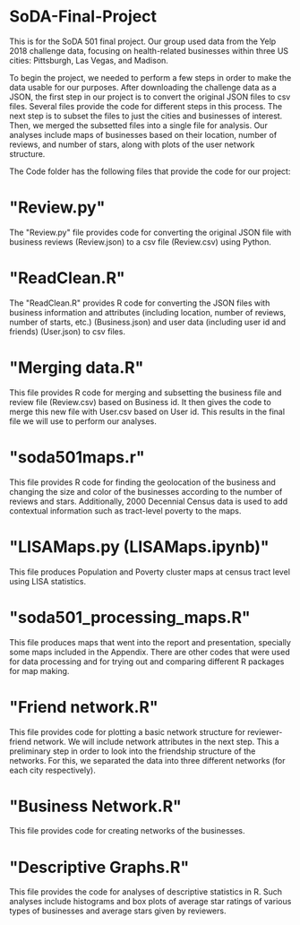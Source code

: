 # SoDA-Final-Project

  This is for the SoDA 501 final project. Our group used data from the Yelp 2018 challenge data, focusing on health-related businesses within three US cities: Pittsburgh, Las Vegas, and Madison. 
  
  To begin the project, we needed to perform a few steps in order to make the data usable for our purposes. After downloading the challenge data as a JSON, the first step in our project is to convert the original JSON files to csv files. Several files provide the code for different steps in this process. The next step is to subset the files to just the cities and businesses of interest. Then, we merged the subsetted files into a single file for analysis. Our analyses include maps of businesses based on their location, number of reviews, and number of stars, along with plots of the user network structure.
  
  The Code folder has the following files that provide the code for our project:
  
 # "Review.py"
 The "Review.py" file provides code for converting the original JSON file with business reviews (Review.json) to a csv file (Review.csv) using Python. 
  
#  "ReadClean.R"
  The "ReadClean.R" provides R code for converting the JSON files with business information and attributes (including location, number of reviews, number of starts, etc.) (Business.json) and user data (including user id and friends) (User.json) to csv files.
  
#  "Merging data.R"
  This file provides R code for merging and subsetting the business file and review file (Review.csv) based on Business id.
  It then gives the code to merge this new file with User.csv based on User id. This results in the final file we will use to perform our analyses.
  
#  "soda501maps.r"
  This file provides R code for finding the geolocation of the business and changing the size and color of the businesses according to the number of reviews and stars. Additionally, 2000 Decennial Census data is used to add contextual information such as tract-level poverty to the maps.
  
# "LISAMaps.py (LISAMaps.ipynb)" 

This file produces Population and Poverty cluster maps at census tract level using LISA statistics. 

# "soda501_processing_maps.R" 

This file produces maps that went into the report and presentation, specially some maps included in the Appendix. There are other codes that were used for data processing and for trying out and comparing different R packages for map making. 
  
 # "Friend network.R"
  This file provides code for plotting a basic network structure for reviewer-friend network. We will include network attributes in the next step. This a preliminary step in order to look into the friendship structure of the networks. For this, we separated the data into three different networks (for each city respectively). 
  
  # "Business Network.R"
  This file provides code for creating networks of the businesses.
  
  # "Descriptive Graphs.R"
  This file provides the code for analyses of descriptive statistics in R. Such analyses include histograms and box plots of average star ratings of various types of businesses and average stars given by reviewers.
